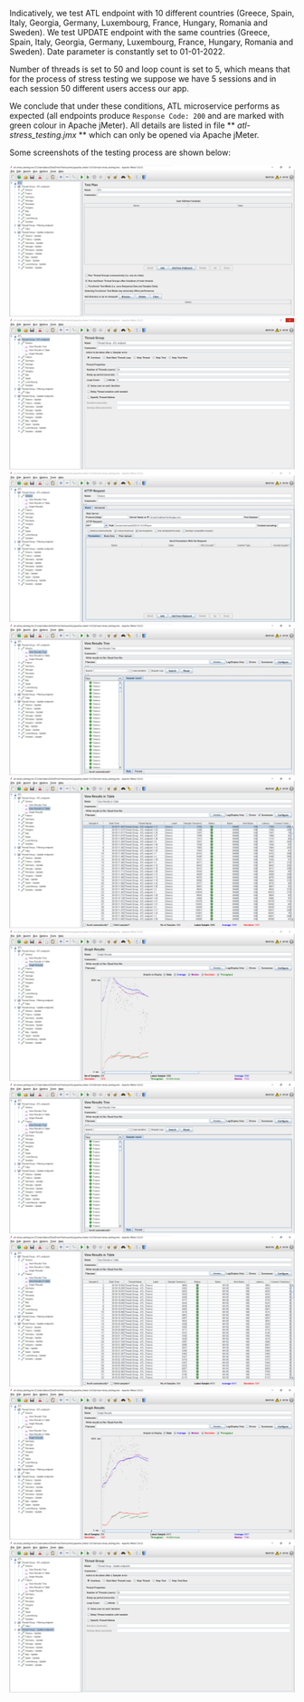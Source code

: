 Indicatively, we test ATL endpoint with 10 different countries (Greece, Spain, Italy, Georgia, Germany, Luxembourg, France, Hungary, Romania and Sweden). We test UPDATE endpoint with the same countries (Greece, Spain, Italy, Georgia, Germany, Luxembourg, France, Hungary, Romania and Sweden). Date parameter is constantly set to 01-01-2022.

Number of threads is set to 50 and loop count is set to 5, which means that for the process of stress testing we suppose we have 5 sessions and in each session 50 different users access our app.

We conclude that under these conditions, ATL microservice performs as expected (all endpoints produce ``Response Code: 200`` and are marked with green colour in Apache jMeter). All details are listed in file ** *atl-stress_testing.jmx* ** which can only be opened via Apache jMeter.

Some screenshots of the testing process are shown below:

![](./images/leftside.png)
![](./images/thread_group_ATL.png)
![](./images/ATL_request.png)
![](./images/greece_tree_results.png)
![](./images/greece_table_results.png)
![](./images/greece_graph_results.png)
![](./images/france_tree_results.png)
![](./images/france_table_results.png)
![](./images/france_graph_results.png)
![](./images/thread_group_UPDATE.png)
